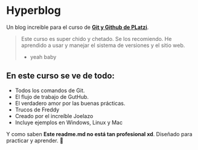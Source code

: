 # Hyperblog
Un blog increible para el curso de [**Git y Github de PLatzi**](https://platzi.com/cursos/git-github/).
>Este curso es super chido y chetado. Se los recomiendo. He aprendido a usar y manejar el sistema de versiones y el sitio web.
>  - yeah baby

## En este curso se ve de todo:
* Todos los comandos de Git.
* El flujo de trabajo de GutHub.
* El verdadero amor por las buenas prácticas.
* Trucos de Freddy
* Creado por el increíble Joelazo
* Incluye ejemplos en Windows, Linux y Mac

Y como saben **Este readme.md no está tan profesional xd**. Diseñado para practicar y aprender. 🤑